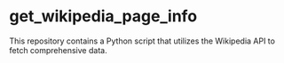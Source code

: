 # get_wikipedia_page_info
This repository contains a Python script that utilizes the Wikipedia API to fetch comprehensive data. 
